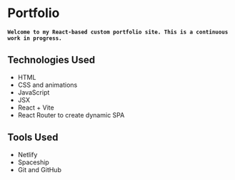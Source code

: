 # Portfolio

**`Welcome to my React-based custom portfolio site. This is a continuous work in progress.`**

## Technologies Used

- HTML
- CSS and animations
- JavaScript
- JSX
- React + Vite
- React Router to create dynamic SPA

## Tools Used

- Netlify
- Spaceship
- Git and GitHub
